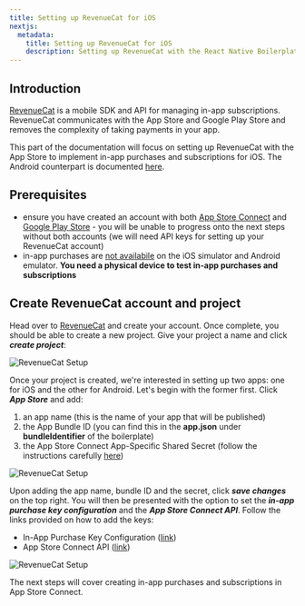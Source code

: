 ```yaml
---
title: Setting up RevenueCat for iOS
nextjs:
  metadata:
    title: Setting up RevenueCat for iOS
    description: Setting up RevenueCat with the React Native Boilerplate
---
```


## Introduction

[RevenueCat](https://www.revenuecat.com/) is a mobile SDK and API for managing in-app subscriptions. RevenueCat communicates with the App Store and Google Play Store and removes the complexity of taking payments in your app.

This part of the documentation will focus on setting up RevenueCat with the App Store to implement in-app purchases and subscriptions for iOS. The Android counterpart is documented [here](/docs/in-app-purchases-google).

## Prerequisites

- ensure you have created an account with both [App Store Connect](https://appstoreconnect.apple.com/login) and [Google Play Store](https://play.google.com/console/about/?utm_source=google&utm_medium=cpc&utm_campaign=Console2020-Branded&utm_term=google%20play%20console%7ce&utm_content=676107993487&gad_source=1&gclid=EAIaIQobChMI89Ggqo35ggMVqQQGAB0afg7cEAAYASAAEgIGj_D_BwE) - you will be unable to progress onto the next steps without
  both accounts (we will need API keys for setting up your RevenueCat account)
- in-app purchases are [not availabile](https://docs.expo.dev/versions/latest/sdk/in-app-purchases/) on the iOS simulator and Android emulator. **You need
  a physical device to test in-app purchases and subscriptions**

## Create RevenueCat account and project

Head over to [RevenueCat](https://www.revenuecat.com/) and create your account. Once complete, you should be able to create
a new project. Give your project a name and click **_create project_**:

![RevenueCat Setup](/images/revenue-cat-step-1.gif)

Once your project is created, we're interested in setting up two apps: one for iOS and the other for Android. Let's begin with the
former first. Click **_App Store_** and add:

1. an app name (this is the name of your app that will be published)
2. the App Bundle ID (you can find this in the **app.json** under **bundleIdentifier** of the boilerplate)
3. the App Store Connect App-Specific Shared Secret (follow the instructions carefully [here](https://www.revenuecat.com/docs/itunesconnect-app-specific-shared-secret))

![RevenueCat Setup](/images/revenue-cat-step-2.gif)

Upon adding the app name, bundle ID and the secret, click **_save changes_** on the top right. You will then be presented
with the option to set the **_in-app purchase key configuration_** and the **_App Store Connect API_**. Follow the links provided on how to add
the keys:

- In-App Purchase Key Configuration ([link](https://www.revenuecat.com/docs/in-app-purchase-key-configuration))
- App Store Connect API ([link](https://www.revenuecat.com/docs/app-store-connect-api-key-configuration))

![RevenueCat Setup](/images/revenue-cat-apple.png)

The next steps will cover creating in-app purchases and subscriptions in App Store Connect.
